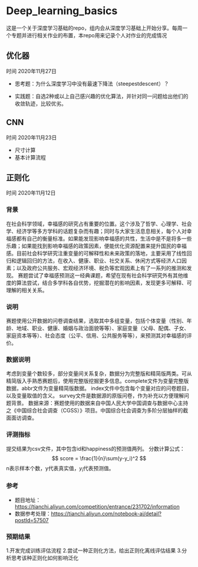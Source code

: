 # Deep_learning_basics

这是一个关于深度学习基础的repo，组内会从深度学习基础上开始分享。每周一个专题并进行相关作业的布置，本repo用来记录个人对作业的完成情况


## 优化器
时间 2020年11月27日
- 思考题：为什么深度学习中没有最速下降法（steepestdescent）？

- 实践题：⾃选2种或以上⾃⼰感兴趣的优化算法，并针对同⼀问题给出他们的收敛轨迹，⽐较优劣。

## CNN
时间 2020年11月23日
- 尺寸计算
- 基本计算流程

## 正则化
时间 2020年11月12日
### 背景
在社会科学领域，幸福感的研究占有重要的位置。这个涉及了哲学、心理学、社会学、经济学等多方学科的话题复杂而有趣；同时与大家生活息息相关，每个人对幸福感都有自己的衡量标准。如果能发现影响幸福感的共性，生活中是不是将多一些乐趣；如果能找到影响幸福感的政策因素，便能优化资源配置来提升国民的幸福感。目前社会科学研究注重变量的可解释性和未来政策的落地，主要采用了线性回归和逻辑回归的方法，在收入、健康、职业、社交关系、休闲方式等经济人口因素；以及政府公共服务、宏观经济环境、税负等宏观因素上有了一系列的推测和发现。
赛题尝试了幸福感预测这一经典课题，希望在现有社会科学研究外有其他维度的算法尝试，结合多学科各自优势，挖掘潜在的影响因素，发现更多可解释、可理解的相关关系。
### 说明
赛题使用公开数据的问卷调查结果，选取其中多组变量，包括个体变量（性别、年龄、地域、职业、健康、婚姻与政治面貌等等）、家庭变量（父母、配偶、子女、家庭资本等等）、社会态度（公平、信用、公共服务等等），来预测其对幸福感的评价。
### 数据说明
考虑到变量个数较多，部分变量间关系复杂，数据分为完整版和精简版两类。可从精简版入手熟悉赛题后，使用完整版挖掘更多信息。complete文件为变量完整版数据，abbr文件为变量精简版数据。
index文件中包含每个变量对应的问卷题目，以及变量取值的含义。
survey文件是数据源的原版问卷，作为补充以方便理解问题背景。
数据来源：赛题使用的数据来自中国人民大学中国调查与数据中心主持之《中国综合社会调查（CGSS）》项目。中国综合社会调查为多阶分层抽样的截面面访调查。
### 评测指标
提交结果为csv文件，其中包含id和happiness的预测值两列。
分数计算公式：
$$
score = \frac{1}{n}\sum(y-y_i)^2
$$
n表示样本个数，y代表真实值，$y_i$代表预测值。

### 参考
- 题目地址：https://tianchi.aliyun.com/competition/entrance/231702/information
- 数据参考处理：https://tianchi.aliyun.com/notebook-ai/detail?postId=57507
### 预期结果
  1.开发完成训练评估流程
  2.尝试一种正则化方法，给出正则化离线评估结果
  3.分析思考该种正则化如何影响泛化